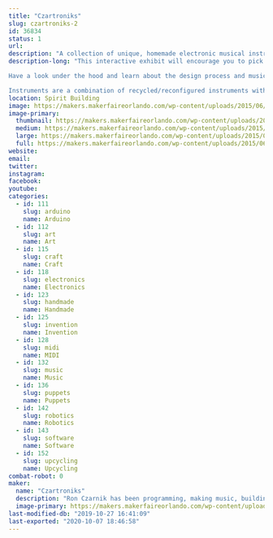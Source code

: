 ```yaml
---
title: "Czartroniks"
slug: czartroniks-2
id: 36834
status: 1
url: 
description: "A collection of unique, homemade electronic musical instruments and interactions. "
description-long: "This interactive exhibit will encourage you to pick up and play one of a kind electronic musical instruments.  A wide range of synthesized and MIDI instruments will be available, including drums, guitars, bass pedals, keytars, and other hybrids.  Most are designed for musical novices to easily enjoy.

Have a look under the hood and learn about the design process and music theory as it applies to producing MIDI and synthesized sound.  Or simply listen to some live performances and demonstrations.  

Instruments are a combination of recycled/reconfigured instruments with upgraded control schemes and functionality.  Some are built from non-existence!  They are also decorated with collage and recycled art techniques or animatronics to create visual and mechanical interest.  All use Arduino microcontrollers to synthesize their own sounds or trigger MIDI notes or samples from WAV Trigger boards."
location: Spirit Building
image: https://makers.makerfaireorlando.com/wp-content/uploads/2015/06/1393593_505870692883404_1923661428573731361_n.jpg
image-primary:
  thumbnail: https://makers.makerfaireorlando.com/wp-content/uploads/2015/06/1393593_505870692883404_1923661428573731361_n-150x150.jpg
  medium: https://makers.makerfaireorlando.com/wp-content/uploads/2015/06/1393593_505870692883404_1923661428573731361_n-225x300.jpg
  large: https://makers.makerfaireorlando.com/wp-content/uploads/2015/06/1393593_505870692883404_1923661428573731361_n.jpg
  full: https://makers.makerfaireorlando.com/wp-content/uploads/2015/06/1393593_505870692883404_1923661428573731361_n.jpg
website: 
email: 
twitter: 
instagram: 
facebook: 
youtube: 
categories:
  - id: 111
    slug: arduino
    name: Arduino
  - id: 112
    slug: art
    name: Art
  - id: 115
    slug: craft
    name: Craft
  - id: 118
    slug: electronics
    name: Electronics
  - id: 123
    slug: handmade
    name: Handmade
  - id: 125
    slug: invention
    name: Invention
  - id: 128
    slug: midi
    name: MIDI
  - id: 132
    slug: music
    name: Music
  - id: 136
    slug: puppets
    name: Puppets
  - id: 142
    slug: robotics
    name: Robotics
  - id: 143
    slug: software
    name: Software
  - id: 152
    slug: upcycling
    name: Upcycling
combat-robot: 0
maker:
  name: "Czartroniks"
  description: "Ron Czarnik has been programming, making music, building things and taking them apart for most of his life.  He discovered Arduino microcontrollers at Maker Faire a few years back and since that time he has produced an evolving multitude of unique electronic musical instruments.  His work, twice featured on Instructables.com, incorporates many disciplines including decoupage/collage, recycled art, painting, electronics, woodworking, animatronics, music theory, sound synthesis and interface design.  "
  image-primary: https://makers.makerfaireorlando.com/wp-content/uploads/2015/06/10624680_509397042530769_4044820606179378939_n.jpg
last-modified-db: "2019-10-27 16:41:09"
last-exported: "2020-10-07 18:46:58"
---
```

